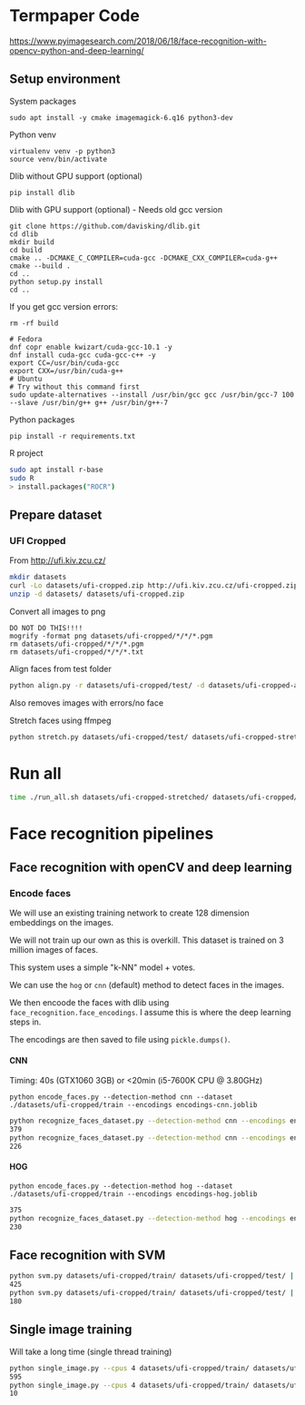 # Termpaper Code

https://www.pyimagesearch.com/2018/06/18/face-recognition-with-opencv-python-and-deep-learning/

## Setup environment

System packages
```command
sudo apt install -y cmake imagemagick-6.q16 python3-dev
```
Python venv
```command
virtualenv venv -p python3
source venv/bin/activate
```
Dlib without GPU support (optional)
```command
pip install dlib
```
Dlib with GPU support (optional) - Needs old gcc version

```command
git clone https://github.com/davisking/dlib.git
cd dlib
mkdir build
cd build
cmake .. -DCMAKE_C_COMPILER=cuda-gcc -DCMAKE_CXX_COMPILER=cuda-g++
cmake --build .
cd ..
python setup.py install
cd ..
```

If you get gcc version errors:
```command
rm -rf build

# Fedora
dnf copr enable kwizart/cuda-gcc-10.1 -y
dnf install cuda-gcc cuda-gcc-c++ -y
export CC=/usr/bin/cuda-gcc
export CXX=/usr/bin/cuda-g++
# Ubuntu
# Try without this command first
sudo update-alternatives --install /usr/bin/gcc gcc /usr/bin/gcc-7 100 --slave /usr/bin/g++ g++ /usr/bin/g++-7
```

Python packages
```command
pip install -r requirements.txt
```
R project
```bash
sudo apt install r-base
sudo R
> install.packages("ROCR")
```

## Prepare dataset

### UFI Cropped

From <http://ufi.kiv.zcu.cz/>
```bash
mkdir datasets
curl -Lo datasets/ufi-cropped.zip http://ufi.kiv.zcu.cz/ufi-cropped.zip
unzip -d datasets/ datasets/ufi-cropped.zip
```

Convert all images to png
```command
DO NOT DO THIS!!!!
mogrify -format png datasets/ufi-cropped/*/*/*.pgm
rm datasets/ufi-cropped/*/*/*.pgm
rm datasets/ufi-cropped/*/*/*.txt
```

Align faces from test folder
```bash
python align.py -r datasets/ufi-cropped/test/ -d datasets/ufi-cropped-aligned/
```
Also removes images with errors/no face

Stretch faces using ffmpeg
```bash
python stretch.py datasets/ufi-cropped/test/ datasets/ufi-cropped-stretched/ 10 5
```

# Run all
```bash
time ./run_all.sh datasets/ufi-cropped-stretched/ datasets/ufi-cropped/train/ results/

```

# Face recognition pipelines

## Face recognition with openCV and deep learning

### Encode faces

We will use an existing training network to create 128 dimension embeddings on the images.

We will not train up our own as this is overkill. This dataset is trained on 3 million images of faces.

This system uses a simple "k-NN" model + votes. 

We can use the `hog` or `cnn` (default) method to detect faces in the images.

We then encoode the faces with dlib using `face_recognition.face_encodings`. I assume this is where the deep learning steps in.

The encodings are then saved to file using `pickle.dumps()`.

#### CNN

Timing: 40s (GTX1060 3GB) or <20min (i5-7600K CPU @ 3.80GHz)
```command
python encode_faces.py --detection-method cnn --dataset ./datasets/ufi-cropped/train --encodings encodings-cnn.joblib
```

```bash
python recognize_faces_dataset.py --detection-method cnn --encodings encodings-cnn.joblib --image datasets/ufi-cropped/test/ | grep True | wc -l
379
python recognize_faces_dataset.py --detection-method cnn --encodings encodings-cnn.joblib --image datasets/ufi-cropped/test/ | grep False | wc -l
226
```

#### HOG

```command
python encode_faces.py --detection-method hog --dataset ./datasets/ufi-cropped/train --encodings encodings-hog.joblib
```

```bash
375
python recognize_faces_dataset.py --detection-method hog --encodings encodings-hog.joblib --image datasets/ufi-cropped/test/ | grep False | wc -l
230
```

## Face recognition with SVM

```bash
python svm.py datasets/ufi-cropped/train/ datasets/ufi-cropped/test/ | grep True | wc -l
425
python svm.py datasets/ufi-cropped/train/ datasets/ufi-cropped/test/ | grep False | wc -l
180
```

## Single image training
Will take a long time (single thread training)
```bash
python single_image.py --cpus 4 datasets/ufi-cropped/train/ datasets/ufi-cropped/test/ | grep True | wc -l
595
python single_image.py --cpus 4 datasets/ufi-cropped/train/ datasets/ufi-cropped/test/ | grep False | wc -l
10
```
